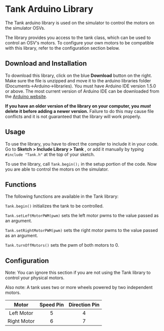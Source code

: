 # Tank Arduino Library

The Tank arduino library is used on the simulator to control the motors on the simulator OSVs.

The library provides you access to the tank class, which can be used to control an OSV's motors. To configure your own motors to be compatible with this library, refer to the configuration section below. 

## Download and Installation

To download this library, click on the blue **Download** button on the right. Make sure the file is unzipped and move it to the arduino libraries folder (Documents->Arduino->libraries). You must have Arduino IDE version 1.5.0 or above. The most current version of Arduino IDE can be downloaded from the [Arduino website](https://www.arduino.cc/en/Main/Software).

**If you have an older version of the library on your computer, you _must_ delete it before adding a newer version.** Failure to do this may cause file conflicts and it is not guaranteed that the library will work properly.

## Usage

To use the library, you have to direct the compiler to include it in your code. Go to **Sketch > Include Library > Tank** , or add it manually by typing `#include "Tank.h"` at the top of your sketch.

To use the library, call `Tank.begin();` in the setup portion of the code. Now you are able to control the motors on the simulator.

## Functions

The following functions are available in the Tank library:

`Tank.begin()`
initializes the tank to be controlled.

`Tank.setLeftMotorPWM(pwm)`
sets the left motor pwms to the value passed as an argument.

`Tank.setRightMotorPWM(pwm)`
sets the right motor pwms to the value passed as an argument.

`Tank.turnOffMotors()`
sets the pwm of both motors to 0.

## Configuration
Note: You can ignore this section if you are not using the Tank library to control your physical motors.

Also note: A tank uses two or more wheels powered by two independent motors.

|**Motor**  |**Speed Pin**|**Direction Pin**|
|:---------:|:-----------:|:---------------:|
|Left Motor |      5      |         4       |
|Right Motor|      6      |         7       |
